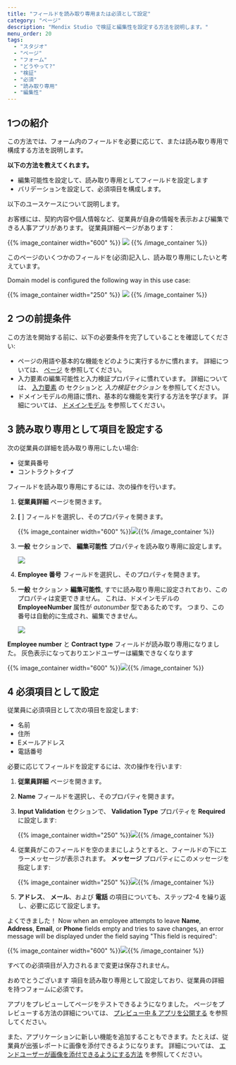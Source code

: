 ```yaml
---
title: "フィールドを読み取り専用または必須として設定"
category: "ページ"
description: "Mendix Studio で検証と編集性を設定する方法を説明します。"
menu_order: 20
tags:
  - "スタジオ"
  - "ページ"
  - "フォーム"
  - "どうやって?"
  - "検証"
  - "必須"
  - "読み取り専用"
  - "編集性"
---
```


## 1つの紹介

この方法では、フォーム内のフィールドを必要に応じて、または読み取り専用で構成する方法を説明します。

**以下の方法を教えてくれます。**

* 編集可能性を設定して、読み取り専用としてフィールドを設定します
* バリデーションを設定して、必須項目を構成します。

以下のユースケースについて説明します。

お客様には、契約内容や個人情報など、従業員が自身の情報を表示および編集できる人事アプリがあります。 従業員詳細ページがあります：

{{% image_container width="600" %}}
![](attachments/pages-how-to-set-validation-and-editability/employee-details-page.png)
{{% /image_container %}}

このページのいくつかのフィールドを(必須)記入し、読み取り専用にしたいと考えています。

Domain model is configured the following way in this use case:

{{% image_container width="250" %}}
![](attachments/pages-how-to-set-validation-and-editability/domain-model.png)
{{% /image_container %}}

## 2 つの前提条件

この方法を開始する前に、以下の必要条件を完了していることを確認してください:

* ページの用語や基本的な機能をどのように実行するかに慣れます。 詳細については、 [ページ](/studio/page-editor) を参照してください。
* 入力要素の編集可能性と入力検証プロパティに慣れています。 詳細については、 [入力要素](/studio/page-editor-widgets-input-elements#editability) の [](/studio/page-editor-widgets-input-elements#validation) セクションと *入力検証セクション* を参照してください。
* ドメインモデルの用語に慣れ、基本的な機能を実行する方法を学びます。 詳細については、 [ドメインモデル](/studio/domain-models) を参照してください。

## 3 読み取り専用として項目を設定する

次の従業員の詳細を読み取り専用にしたい場合:

* 従業員番号
* コントラクトタイプ

フィールドを読み取り専用にするには、次の操作を行います。

1. **従業員詳細** ページを開きます。

2. **[** ] フィールドを選択し、そのプロパティを開きます。

    {{% image_container width="600" %}}![](attachments/pages-how-to-set-validation-and-editability/contract-type.png){{% /image_container %}}

3. **一般** セクションで、 **編集可能性** プロパティを読み取り専用に設定します。

    ![](attachments/pages-how-to-set-validation-and-editability/editability.png)

4. **Employee 番号** フィールドを選択し、そのプロパティを開きます。

5. **一般** セクション > **編集可能性**, すでに読み取り専用に設定されており、このプロパティは変更できません。 これは、ドメインモデルの **EmployeeNumber** 属性が *autonumber* 型であるためです。 つまり、この番号は自動的に生成され、編集できません。

    ![](attachments/pages-how-to-set-validation-and-editability/autonumber-read-only.png)

**Employee number** と **Contract type** フィールドが読み取り専用になりました。 灰色表示になっておりエンドユーザーは編集できなくなります

{{% image_container width="600" %}}![](attachments/pages-how-to-set-validation-and-editability/read-only-configured.png){{% /image_container %}}

## 4 必須項目として設定

従業員に必須項目として次の項目を設定します:

* 名前
* 住所
* Eメールアドレス
* 電話番号

必要に応じてフィールドを設定するには、次の操作を行います:

1. **従業員詳細** ページを開きます。

2. **Name** フィールドを選択し、そのプロパティを開きます。

3. **Input Validation** セクションで、 **Validation Type** プロパティを **Required** に設定します:

    {{% image_container width="250" %}}![](attachments/pages-how-to-set-validation-and-editability/validation-type-required.png){{% /image_container %}}

4. 従業員がこのフィールドを空のままにしようとすると、フィールドの下にエラーメッセージが表示されます。 **メッセージ** プロパティにこのメッセージを指定します:

    {{% image_container width="250" %}}![](attachments/pages-how-to-set-validation-and-editability/validation-message.png){{% /image_container %}}

5. **アドレス**、 **メール**、および **電話** の項目についても、ステップ2-4 を繰り返し、必要に応じて設定します。

よくできました！ Now when an employee attempts to leave **Name**, **Address**, **Email**, or **Phone** fields empty and tries to save changes, an error message will be displayed under the field saying "This field is required":

{{% image_container width="600" %}}![](attachments/pages-how-to-set-validation-and-editability/validation-example.png){{% /image_container %}}

すべての必須項目が入力されるまで変更は保存されません。

おめでとうございます 項目を読み取り専用として設定しており、従業員の詳細を持つフォームに必須です。

アプリをプレビューしてページをテストできるようになりました。 ページをプレビューする方法の詳細については、 [プレビュー中 & アプリを公開する](/studio/publishing-app) を参照してください。

また、アプリケーションに新しい機能を追加することもできます。たとえば、従業員が出張レポートに画像を添付できるようになります。 詳細については、 [エンドユーザーが画像を添付できるようにする方法](pages-how-to-attach-images) を参照してください。